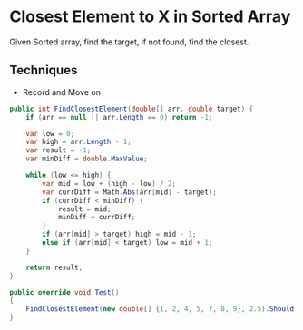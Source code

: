 # Closest Element to X in Sorted Array

Given Sorted array, find the target, if not found, find the closest.

## Techniques

- Record and Move on

```csharp
public int FindClosestElement(double[] arr, double target) {
    if (arr == null || arr.Length == 0) return -1;

    var low = 0;
    var high = arr.Length - 1;
    var result = -1;
    var minDiff = double.MaxValue;

    while (low <= high) {
        var mid = low + (high - low) / 2;
        var currDiff = Math.Abs(arr[mid] - target);
        if (currDiff < minDiff) {
            result = mid;
            minDiff = currDiff;
        }
        if (arr[mid] > target) high = mid - 1;
        else if (arr[mid] < target) low = mid + 1;
    }

    return result;
}

public override void Test()
{
    FindClosestElement(new double[] {1, 2, 4, 5, 7, 8, 9}, 2.5).Should().Be(1);
}
```
